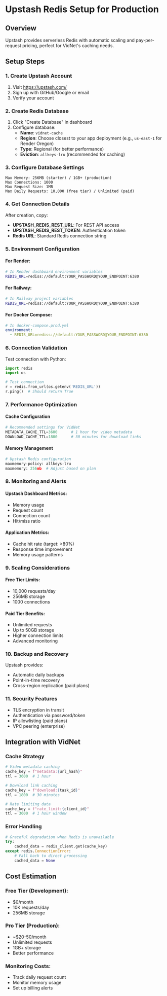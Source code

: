 # Upstash Redis Setup for Production

## Overview

Upstash provides serverless Redis with automatic scaling and pay-per-request pricing, perfect for VidNet's caching needs.

## Setup Steps

### 1. Create Upstash Account
1. Visit https://upstash.com/
2. Sign up with GitHub/Google or email
3. Verify your account

### 2. Create Redis Database
1. Click "Create Database" in dashboard
2. Configure database:
   - **Name**: `vidnet-cache`
   - **Region**: Choose closest to your app deployment (e.g., `us-east-1` for Render Oregon)
   - **Type**: Regional (for better performance)
   - **Eviction**: `allkeys-lru` (recommended for caching)

### 3. Configure Database Settings
```
Max Memory: 256MB (starter) / 1GB+ (production)
Max Connections: 1000
Max Request Size: 1MB
Max Daily Requests: 10,000 (free tier) / Unlimited (paid)
```

### 4. Get Connection Details
After creation, copy:
- **UPSTASH_REDIS_REST_URL**: For REST API access
- **UPSTASH_REDIS_REST_TOKEN**: Authentication token
- **Redis URL**: Standard Redis connection string

### 5. Environment Configuration

#### For Render:
```bash
# In Render dashboard environment variables
REDIS_URL=rediss://default:YOUR_PASSWORD@YOUR_ENDPOINT:6380
```

#### For Railway:
```bash
# In Railway project variables
REDIS_URL=rediss://default:YOUR_PASSWORD@YOUR_ENDPOINT:6380
```

#### For Docker Compose:
```yaml
# In docker-compose.prod.yml
environment:
  - REDIS_URL=rediss://default:YOUR_PASSWORD@YOUR_ENDPOINT:6380
```

### 6. Connection Validation

Test connection with Python:
```python
import redis
import os

# Test connection
r = redis.from_url(os.getenv('REDIS_URL'))
r.ping()  # Should return True
```

### 7. Performance Optimization

#### Cache Configuration
```python
# Recommended settings for VidNet
METADATA_CACHE_TTL=3600      # 1 hour for video metadata
DOWNLOAD_CACHE_TTL=1800      # 30 minutes for download links
```

#### Memory Management
```python
# Upstash Redis configuration
maxmemory-policy: allkeys-lru
maxmemory: 256mb  # Adjust based on plan
```

### 8. Monitoring and Alerts

#### Upstash Dashboard Metrics:
- Memory usage
- Request count
- Connection count
- Hit/miss ratio

#### Application Metrics:
- Cache hit rate (target: >80%)
- Response time improvement
- Memory usage patterns

### 9. Scaling Considerations

#### Free Tier Limits:
- 10,000 requests/day
- 256MB storage
- 1000 connections

#### Paid Tier Benefits:
- Unlimited requests
- Up to 50GB storage
- Higher connection limits
- Advanced monitoring

### 10. Backup and Recovery

Upstash provides:
- Automatic daily backups
- Point-in-time recovery
- Cross-region replication (paid plans)

### 11. Security Features

- TLS encryption in transit
- Authentication via password/token
- IP allowlisting (paid plans)
- VPC peering (enterprise)

## Integration with VidNet

### Cache Strategy
```python
# Video metadata caching
cache_key = f"metadata:{url_hash}"
ttl = 3600  # 1 hour

# Download link caching  
cache_key = f"download:{task_id}"
ttl = 1800  # 30 minutes

# Rate limiting data
cache_key = f"rate_limit:{client_id}"
ttl = 3600  # 1 hour window
```

### Error Handling
```python
# Graceful degradation when Redis is unavailable
try:
    cached_data = redis_client.get(cache_key)
except redis.ConnectionError:
    # Fall back to direct processing
    cached_data = None
```

## Cost Estimation

### Free Tier (Development):
- $0/month
- 10K requests/day
- 256MB storage

### Pro Tier (Production):
- ~$20-50/month
- Unlimited requests
- 1GB+ storage
- Better performance

### Monitoring Costs:
- Track daily request count
- Monitor memory usage
- Set up billing alerts